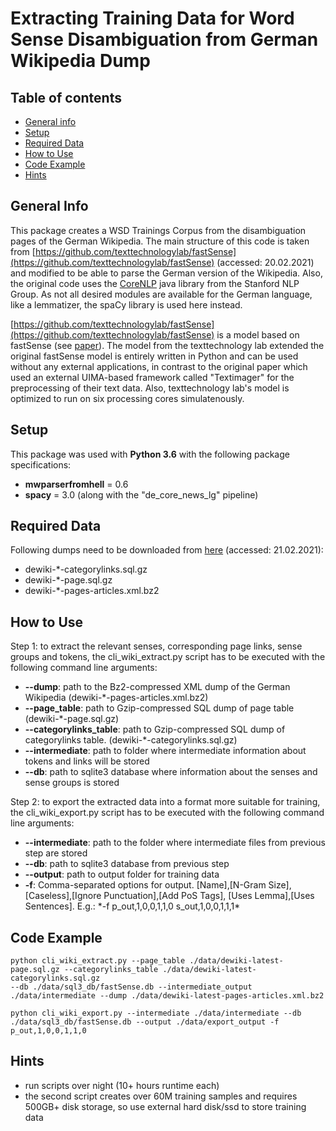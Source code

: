 # Extracting Training Data for Word Sense Disambiguation from German Wikipedia Dump

## Table of contents
* [General info](#general-info)
* [Setup](#setup)
* [Required Data](#required-data)
* [How to Use](#how-to-use)
* [Code Example](#code-example)
* [Hints](#hints)

## General Info
This package creates a WSD Trainings Corpus from the disambiguation pages of the German Wikipedia. The main structure of this code is taken from [https://github.com/texttechnologylab/fastSense](https://github.com/texttechnologylab/fastSense) (accessed: 20.02.2021) and modified to be able to parse
the German version of the Wikipedia. Also, the original code uses the [CoreNLP](https://stanfordnlp.github.io/CoreNLP/) java library from the Stanford NLP Group. As
not all desired modules are available for the German language, like a lemmatizer, the spaCy library is used here instead. 

[https://github.com/texttechnologylab/fastSense](https://github.com/texttechnologylab/fastSense) is a model based on fastSense (see [paper](https://www.aclweb.org/anthology/L18-1168/)).
The model from the texttechnology lab extended the original fastSense model is entirely written in Python and can be used without any external applications, in contrast to the original
paper which used an external UIMA-based framework called "Textimager" for the preprocessing of their text data. Also, texttechnology lab's model is optimized to run on six processing cores simulatenously.

## Setup
This package was used with **Python 3.6** with the following package specifications:
* **mwparserfromhell** = 0.6
* **spacy** = 3.0 (along with the "de_core_news_lg" pipeline)

## Required Data
Following dumps need to be downloaded from [here](https://dumps.wikimedia.org/dewiki/) (accessed: 21.02.2021):

* dewiki-*-categorylinks.sql.gz
* dewiki-*-page.sql.gz
* dewiki-*-pages-articles.xml.bz2

## How to Use
Step 1: 
to extract the relevant senses, corresponding page links, sense groups and tokens, the cli_wiki_extract.py script has to be executed with the following command line arguments:

* **--dump**: path to the Bz2-compressed XML dump of the German Wikipedia (dewiki-*-pages-articles.xml.bz2)
* **--page_table**: path to Gzip-compressed SQL dump of page table (dewiki-*-page.sql.gz)
* **--categorylinks_table**: path to Gzip-compressed SQL dump of categorylinks table. (dewiki-*-categorylinks.sql.gz)
* **--intermediate**: path to folder where intermediate information about tokens and links will be stored
* **--db**:  path to sqlite3 database where information about the senses and sense groups is stored

Step 2:
to export the extracted data into a format more suitable for training, the cli_wiki_export.py script has to be executed with the following command line arguments:

* **--intermediate**: path to the folder where intermediate files from previous step are stored
* **--db**: path to sqlite3 database from previous step
* **--output**: path to output folder for training data
* **-f**: Comma-separated options for output. [Name],[N-Gram Size],[Caseless],[Ignore Punctuation],[Add PoS Tags], [Uses Lemma],[Uses Sentences]. E.g.: *-f p_out,1,0,0,1,1,0 s_out,1,0,0,1,1,1\*

## Code Example
```
python cli_wiki_extract.py --page_table ./data/dewiki-latest-page.sql.gz --categorylinks_table ./data/dewiki-latest-categorylinks.sql.gz 
--db ./data/sql3_db/fastSense.db --intermediate_output ./data/intermediate --dump ./data/dewiki-latest-pages-articles.xml.bz2
```
```
python cli_wiki_export.py --intermediate ./data/intermediate --db ./data/sql3_db/fastSense.db --output ./data/export_output -f p_out,1,0,0,1,1,0 
```

## Hints
* run scripts over night (10+ hours runtime each)
* the second script creates over 60M training samples and requires 500GB+ disk storage, so use external hard disk/ssd to store training data

